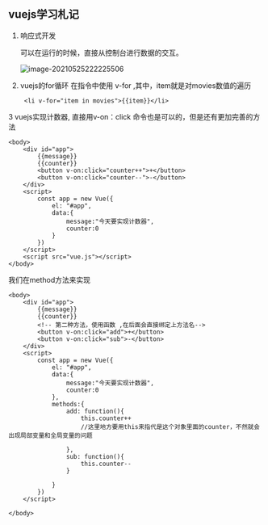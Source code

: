 ## vuejs学习札记

1. 响应式开发

   可以在运行的时候，直接从控制台进行数据的交互。

   ![image-20210525222225506](C:\Users\Phyll\AppData\Roaming\Typora\typora-user-images\image-20210525222225506.png)

2. vuejs的for循环   在指令中使用 v-for ,其中，item就是对movies数值的遍历

   ```
    <li v-for="item in movies">{{item}}</li>
   ```

   

3 vuejs实现计数器, 直接用v-on：click 命令也是可以的，但是还有更加完善的方法

```
<body>
    <div id="app">
        {{message}}
        {{counter}}
        <button v-on:click="counter++">+</button>
        <button v-on:click="counter--">-</button>
    </div>
    <script>
        const app = new Vue({
            el: "#app",
            data:{
                message:"今天要实现计数器",
                counter:0
            }
        })
    </script>
    <script src="vue.js"></script>
</body>
```

我们在method方法来实现

```
<body>
    <div id="app">
        {{message}}
        {{counter}}
        <!-- 第二种方法，使用函数 ,在后面会直接绑定上方法名-->
        <button v-on:click="add">+</button>
        <button v-on:click="sub">-</button>
    </div>
    <script>
        const app = new Vue({
            el: "#app",
            data:{
                message:"今天要实现计数器",
                counter:0
            },
            methods:{
                add: function(){
                    this.counter++
                    //这里地方要用this来指代是这个对象里面的counter，不然就会出现局部变量和全局变量的问题
               
                },
                sub: function(){
                    this.counter--
                }

            }
        })
    </script>

</body>
```



